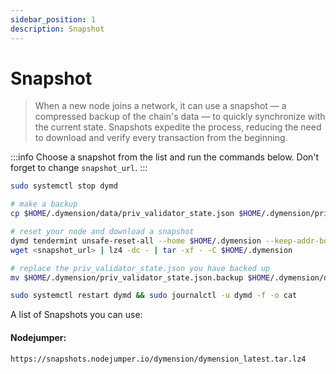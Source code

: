```yaml
---
sidebar_position: 1
description: Snapshot
---
```


# Snapshot

> When a new node joins a network, it can use a snapshot — a compressed backup of the chain's data — to quickly synchronize with the current state. Snapshots expedite the process, reducing the need to download and verify every transaction from the beginning.

:::info
Choose a snapshot from the list and run the commands below. Don't forget to change `snapshot_url`.
:::


```bash
sudo systemctl stop dymd

# make a backup
cp $HOME/.dymension/data/priv_validator_state.json $HOME/.dymension/priv_validator_state.json.backup 

# reset your node and download a snapshot
dymd tendermint unsafe-reset-all --home $HOME/.dymension --keep-addr-book 
wget <snapshot_url> | lz4 -dc - | tar -xf - -C $HOME/.dymension

# replace the priv_validator_state.json you have backed up
mv $HOME/.dymension/priv_validator_state.json.backup $HOME/.dymension/data/priv_validator_state.json 

sudo systemctl restart dymd && sudo journalctl -u dymd -f -o cat
```

A list of Snapshots you can use:

#### Nodejumper:

```bash
https://snapshots.nodejumper.io/dymension/dymension_latest.tar.lz4
```



